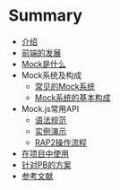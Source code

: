 # Summary

* [介绍](README.md)
* [前端的发展](qian-duan-de-fa-zhan.md)
* [Mock是什么](mockshi-shi-yao.md)
* Mock系统及构成
  * [常见的Mock系统](chang-jian-de-mock-xi-tong/chang-jian-de-mock-xi-tong.md)
  * [Mock系统的基本构成](chang-jian-de-mock-xi-tong/mockxi-tong-de-ji-ben-gou-cheng.md)
* Mock.js常用API
  * [语法规范](mockjschang-jian-de-api-shi-yong/yu-fa-gui-fan.md)
  * [实例演示](mockjschang-jian-de-api-shi-yong/shi-li-yan-shi.md)
  * [RAP2操作流程](mockjschang-jian-de-api-shi-yong/rap2cao-zuo-liu-cheng.md)
* [在项目中使用](zai-xiang-mu-zhong-shi-yong-mock-fu-wu.md)
* [针对PB的方案](zhen-dui-pb-de-jie-jue-fang-an.md)
* [参考文献](can-kao-lian-jie.md)
